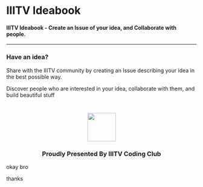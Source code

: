 # IIITV Ideabook
#### IIITV Ideabook - Create an Issue of your idea, and Collaborate with people.
---
### Have an idea?
Share with the IIITV community by creating an Issue describing your idea in the best possible way.

Discover people who are interested in your idea, collaborate with them, and build beautiful stuff

<h1 align="center"><a href="https://www.facebook.com/iiitv.codingclub/"><img width="75px" src="https://scontent.fbom3-2.fna.fbcdn.net/v/t1.0-1/p200x200/21616257_1209956105817094_7242516145331503157_n.png?_nc_cat=0&oh=fe4af8e140f77b4284e1aa66c7c705d6&oe=5BCE16A8"></img></a>
</h1>
<h3 align="center">Proudly Presented By IIITV Coding Club</h3>
okay bro

thanks